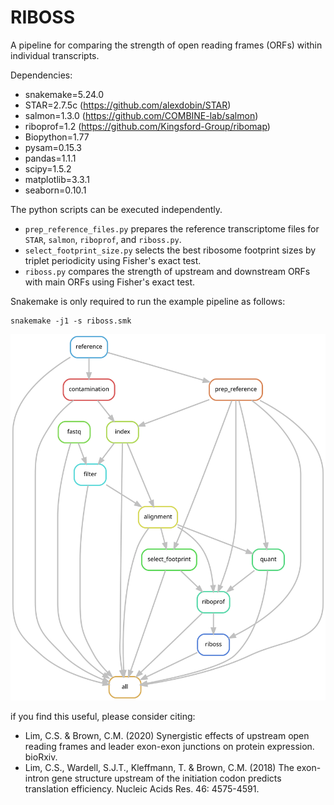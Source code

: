 # RIBOSS
A pipeline for comparing the strength of open reading frames (ORFs) within individual transcripts.

Dependencies:
- snakemake=5.24.0
- STAR=2.7.5c (https://github.com/alexdobin/STAR)
- salmon=1.3.0 (https://github.com/COMBINE-lab/salmon)
- riboprof=1.2 (https://github.com/Kingsford-Group/ribomap)
- Biopython=1.77
- pysam=0.15.3
- pandas=1.1.1
- scipy=1.5.2
- matplotlib=3.3.1
- seaborn=0.10.1

The python scripts can be executed independently. 
- ```prep_reference_files.py``` prepares the reference transcriptome files for ```STAR```, ```salmon```, ```riboprof```, and ```riboss.py```.
- ```select_footprint_size.py``` selects the best ribosome footprint sizes by triplet periodicity using Fisher's exact test.
- ```riboss.py``` compares the strength of upstream and downstream ORFs with main ORFs using Fisher's exact test.

Snakemake is only required to run the example pipeline as follows:
```
snakemake -j1 -s riboss.smk
```
![riboss](./riboss_dag.svg)

if you find this useful, please consider citing:
- Lim, C.S. & Brown, C.M. (2020) Synergistic effects of upstream open reading frames and leader exon-exon junctions on protein expression. bioRxiv.
- Lim, C.S., Wardell, S.J.T., Kleffmann, T. & Brown, C.M. (2018) The exon-intron gene structure upstream of the initiation codon predicts translation efficiency. Nucleic Acids Res. 46: 4575-4591.
